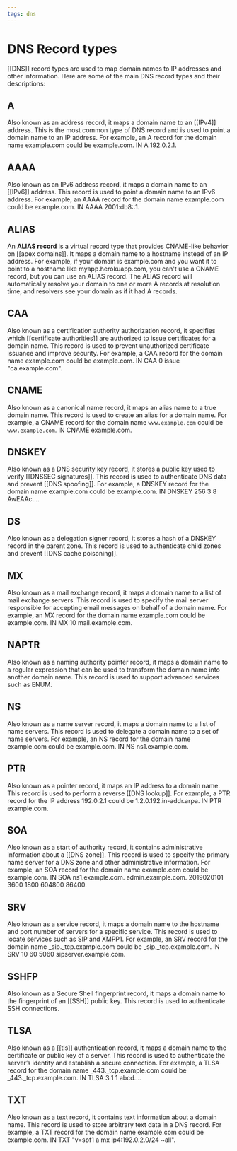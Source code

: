 ```yaml
---
tags: dns
---
```


# DNS Record types

[[DNS]] record types are used to map domain names to IP addresses and other information. Here are some of the main DNS record types and their descriptions:

## A

Also known as an address record, it maps a domain name to an [[IPv4]] address. This is the most common type of DNS record and is used to point a domain name to an IP address. For example, an A record for the domain name example.com could be example.com. IN A 192.0.2.1.

## AAAA

Also known as an IPv6 address record, it maps a domain name to an [[IPv6]] address. This record is used to point a domain name to an IPv6 address. For example, an AAAA record for the domain name example.com could be example.com. IN AAAA 2001:db8::1.

## ALIAS

An **ALIAS record** is a virtual record type that provides CNAME-like behavior on [[apex domains]]. It maps a domain name to a hostname instead of an IP address. For example, if your domain is example.com and you want it to point to a hostname like myapp.herokuapp.com, you can't use a CNAME record, but you can use an ALIAS record. The ALIAS record will automatically resolve your domain to one or more A records at resolution time, and resolvers see your domain as if it had A records.

## CAA

Also known as a certification authority authorization record, it specifies which [[certificate authorities]] are authorized to issue certificates for a domain name. This record is used to prevent unauthorized certificate issuance and improve security. For example, a CAA record for the domain name example.com could be example.com. IN CAA 0 issue "ca.example.com".

## CNAME

Also known as a canonical name record, it maps an alias name to a true domain name. This record is used to create an alias for a domain name. For example, a CNAME record for the domain name `www.example.com` could be `www.example.com`. IN CNAME example.com.

## DNSKEY

Also known as a DNS security key record, it stores a public key used to verify [[DNSSEC signatures]]. This record is used to authenticate DNS data and prevent [[DNS spoofing]]. For example, a DNSKEY record for the domain name example.com could be example.com. IN DNSKEY 256 3 8 AwEAAc....

## DS

Also known as a delegation signer record, it stores a hash of a DNSKEY record in the parent zone. This record is used to authenticate child zones and prevent [[DNS cache poisoning]].

## MX

Also known as a mail exchange record, it maps a domain name to a list of mail exchange servers. This record is used to specify the mail server responsible for accepting email messages on behalf of a domain name. For example, an MX record for the domain name example.com could be example.com. IN MX 10 mail.example.com.

## NAPTR

Also known as a naming authority pointer record, it maps a domain name to a regular expression that can be used to transform the domain name into another domain name. This record is used to support advanced services such as ENUM.

## NS

Also known as a name server record, it maps a domain name to a list of name servers. This record is used to delegate a domain name to a set of name servers. For example, an NS record for the domain name example.com could be example.com. IN NS ns1.example.com.

## PTR

Also known as a pointer record, it maps an IP address to a domain name. This record is used to perform a reverse [[DNS lookup]]. For example, a PTR record for the IP address 192.0.2.1 could be 1.2.0.192.in-addr.arpa. IN PTR example.com.

## SOA

Also known as a start of authority record, it contains administrative information about a [[DNS zone]]. This record is used to specify the primary name server for a DNS zone and other administrative information. For example, an SOA record for the domain name example.com could be example.com. IN SOA ns1.example.com. admin.example.com. 2019020101 3600 1800 604800 86400.

## SRV

Also known as a service record, it maps a domain name to the hostname and port number of servers for a specific service. This record is used to locate services such as SIP and XMPP1. For example, an SRV record for the domain name \_sip.\_tcp.example.com could be \_sip.\_tcp.example.com. IN SRV 10 60 5060 sipserver.example.com.

## SSHFP

Also known as a Secure Shell fingerprint record, it maps a domain name to the fingerprint of an [[SSH]] public key. This record is used to authenticate SSH connections.

## TLSA

Also known as a [[tls]] authentication record, it maps a domain name to the certificate or public key of a server. This record is used to authenticate the server’s identity and establish a secure connection. For example, a TLSA record for the domain name \_443.\_tcp.example.com could be \_443.\_tcp.example.com. IN TLSA 3 1 1 abcd....

## TXT

Also known as a text record, it contains text information about a domain name. This record is used to store arbitrary text data in a DNS record. For example, a TXT record for the domain name example.com could be example.com. IN TXT "v=spf1 a mx ip4:192.0.2.0/24 ~all".
